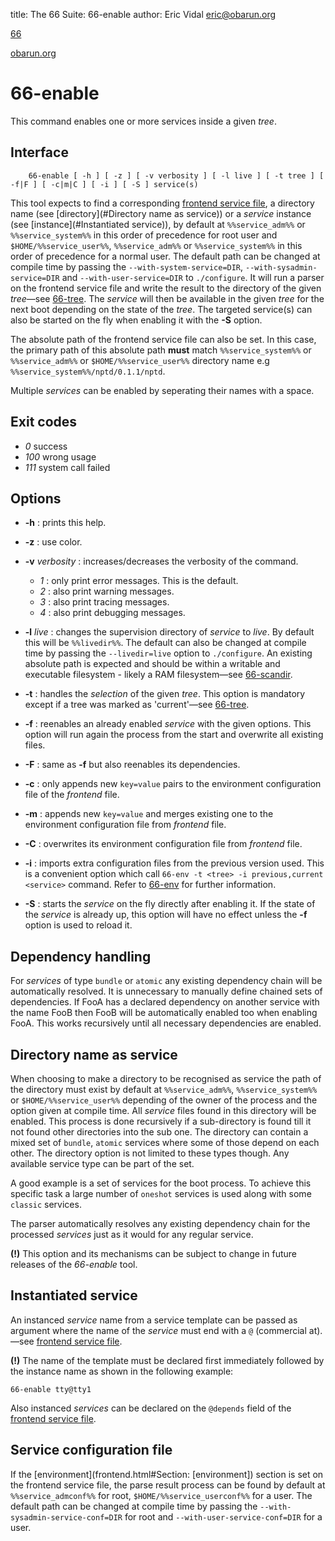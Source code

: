 title: The 66 Suite: 66-enable
author: Eric Vidal <eric@obarun.org>

[66](index.html)

[obarun.org](https://web.obarun.org)

# 66-enable

This command enables one or more services inside a given *tree*.

## Interface

```
    66-enable [ -h ] [ -z ] [ -v verbosity ] [ -l live ] [ -t tree ] [ -f|F ] [ -c|m|C ] [ -i ] [ -S ] service(s)
```

This tool expects to find a corresponding [frontend service file](frontend.html), a directory name (see [directory](#Directory name as service)) or a *service* instance (see [instance](#Instantiated service)), by default at `%%service_adm%%` or `%%service_system%%` in this order of precedence for root user and `$HOME/%%service_user%%`, `%%service_adm%%` or `%%service_system%%` in this order of precedence for a normal user. The default path can be changed at compile time by passing the `--with-system-service=DIR`, `--with-sysadmin-service=DIR` and `--with-user-service=DIR` to `./configure`. It will run a parser on the frontend service file and write the result to the directory of the given *tree*—see [66-tree](66-tree.html). The *service* will then be available in the given *tree* for the next boot depending on the state of the *tree*. The targeted service(s) can also be started on the fly when enabling it with the **-S** option.

The absolute path of the frontend service file can also be set. In this case, the primary path of this absolute path **must** match `%%service_system%%` or `%%service_adm%%` or `$HOME/%%service_user%%` directory name e.g `%%service_system%%/nptd/0.1.1/nptd`.

Multiple *services* can be enabled by seperating their names with a space.

## Exit codes

- *0* success
- *100* wrong usage
- *111* system call failed

## Options

- **-h** : prints this help.

- **-z** : use color.

- **-v** *verbosity* : increases/decreases the verbosity of the command.
    * *1* : only print error messages. This is the default.
    * *2* : also print warning messages.
    * *3* : also print tracing messages.
    * *4* : also print debugging messages.

- **-l** *live* : changes the supervision directory of *service* to *live*. By default this will be `%%livedir%%`. The default can also be changed at compile time by passing the `--livedir=live` option to `./configure`. An existing absolute path is expected and should be within a writable and executable filesystem - likely a RAM filesystem—see [66-scandir](66-scandir.html).

- **-t** : handles the *selection* of the given *tree*. This option is mandatory except if a tree was marked as 'current'—see [66-tree](66-tree.html).

- **-f** : reenables an already enabled *service* with the given options. This option will run again the process from the start and overwrite all existing files.

- **-F** : same as **-f** but also reenables its dependencies. 

- **-c** : only appends new `key=value` pairs to the environment configuration file of the *frontend* file.

- **-m** : appends new `key=value` and merges existing one to the environment configuration file from *frontend* file.

- **-C** : overwrites its environment configuration file from *frontend* file.

- **-i** : imports extra configuration files from the previous version used. This is a convenient option which call `66-env -t <tree> -i previous,current <service>` command. Refer to [66-env](66-env.html) for further information.

- **-S** : starts the *service* on the fly directly after enabling it. If the state of the *service* is already up, this option will have no effect unless the **-f** option is used to reload it.

## Dependency handling

For *services* of type `bundle` or `atomic` any existing dependency chain will be automatically resolved. It is unnecessary to manually define chained sets of dependencies. If FooA has a declared dependency on another service with the name FooB then FooB will be automatically enabled too when enabling FooA. This works recursively until all necessary dependencies are enabled.

## Directory name as service

When choosing to make a directory to be recognised as service the path of the directory must exist by default at `%%service_adm%%`, `%%service_system%%` or `$HOME/%%service_user%%` depending of the owner of the process and the option given at compile time. All *service* files found in this directory will be enabled. This process is done recursively if a sub-directory is found till it not found other directories into the sub one. The directory can contain a mixed set of `bundle`, `atomic` services where some of those depend on each other. The directory option is not limited to these types though. Any available service type can be part of the set.

A good example is a set of services for the boot process. To achieve this specific task a large number of `oneshot` services is used along with some `classic` services.

The parser automatically resolves any existing dependency chain for the processed *services* just as it would for any regular service.

**(!)** This option and its mechanisms can be subject to change in future releases of the *66-enable* tool.

## Instantiated service

An instanced *service* name from a service template can be passed as argument where the name of the *service* must end with a `@` (commercial at).—see [frontend service file](frontend.html).

**(!)** The name of the template must be declared first immediately followed by the instance name as shown in the following example:

```
66-enable tty@tty1
```

Also instanced *services* can be declared on the `@depends` field of the [frontend service file](frontend.html).

## Service configuration file

If the [environment](frontend.html#Section: [environment]) section is set on the frontend service file, the parse result process can be found by default at `%%service_admconf%%` for root, `$HOME/%%service_userconf%%` for a user. The default path can be changed at compile time by passing the `--with-sysadmin-service-conf=DIR` for root and `--with-user-service-conf=DIR` for a user.
